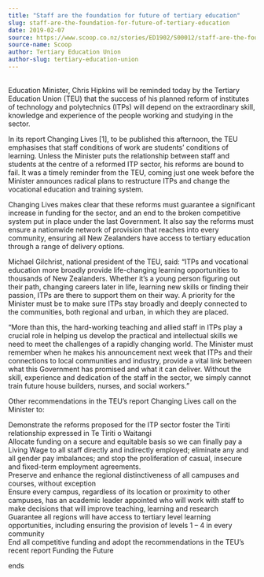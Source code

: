 ```yaml
---
title: "Staff are the foundation for future of tertiary education"
slug: staff-are-the-foundation-for-future-of-tertiary-education
date: 2019-02-07
source: https://www.scoop.co.nz/stories/ED1902/S00012/staff-are-the-foundation-for-future-of-tertiary-education.htm
source-name: Scoop
author: Tertiary Education Union
author-slug: tertiary-education-union
---
```


<p><br>Education Minister, Chris Hipkins will be reminded today
by the Tertiary Education Union (TEU) that the success of
his planned reform of institutes of technology and
polytechnics (ITPs) will depend on the extraordinary skill,
knowledge and experience of the people working and studying
in the sector.</p>

<p>In its report Changing Lives [1], to be
published this afternoon, the TEU emphasises that staff
conditions of work are students’ conditions of learning.
Unless the Minister puts the relationship between staff and
students at the centre of a reformed ITP sector, his reforms
are bound to fail. It was a timely reminder from the TEU,
coming just one week before the Minister announces radical
plans to restructure ITPs and change the vocational
education and training system.</p>

<p>Changing Lives makes clear
that these reforms must guarantee a significant increase in
funding for the sector, and an end to the broken competitive
system put in place under the last Government. It also say
the reforms must ensure a nationwide network of provision
that reaches into every community, ensuring all New
Zealanders have access to tertiary education through a range
of delivery options.</p>

<p>Michael Gilchrist, national president
of the TEU, said: “ITPs and vocational education more
broadly provide life-changing learning opportunities to
thousands of New Zealanders. Whether it’s a young person
figuring out their path, changing careers later in life,
learning new skills or finding their passion, ITPs are there
to support them on their way. A priority for the Minister
must be to make sure ITPs stay broadly and deeply connected
to the communities, both regional and urban, in which they
are placed.<p>

<p>“More than this, the hard-working teaching
and allied staff in ITPs play a crucial role in helping us
develop the practical and intellectual skills we need to
meet the challenges of a rapidly changing world. The
Minister must remember when he makes his announcement next
week that ITPs and their connections to local communities
and industry, provide a vital link between what this
Government has promised and what it can deliver. Without the
skill, experience and dedication of the staff in the sector,
we simply cannot train future house builders, nurses, and
social workers.”</p>

<p>Other recommendations in the TEU’s
report Changing Lives call on the Minister to:</p>

<p>Demonstrate
the reforms proposed for the ITP sector foster the Tiriti
relationship expressed in Te Tiriti o Waitangi<br>Allocate
funding on a secure and equitable basis so we can finally
pay a Living Wage to all staff directly and indirectly
employed; eliminate any and all gender pay imbalances; and
stop the proliferation of casual, insecure and fixed-term
employment agreements.<br>Preserve and enhance the regional
distinctiveness of all campuses and courses, without
exception<br>Ensure every campus, regardless of its location
or proximity to other campuses, has an academic leader
appointed who will work with staff to make decisions that
will improve teaching, learning and research<br>Guarantee
all regions will have access to tertiary level learning
opportunities, including ensuring the provision of levels 1
– 4 in every community<br>End all competitive funding and
adopt the recommendations in the TEU’s recent report
Funding the
Future</p>

<p>ends<p>

